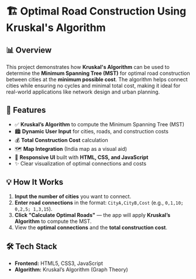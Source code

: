 # 🏗️ Optimal Road Construction Using Kruskal's Algorithm

## 📊 Overview
This project demonstrates how **Kruskal's Algorithm** can be used to determine the **Minimum Spanning Tree (MST)** for optimal road construction between cities at the **minimum possible cost**. The algorithm helps connect cities while ensuring no cycles and minimal total cost, making it ideal for real-world applications like network design and urban planning.

## 🌟 Features
- ✅ **Kruskal’s Algorithm** to compute the Minimum Spanning Tree (MST)
- 🏙️ **Dynamic User Input** for cities, roads, and construction costs
- 💰 **Total Construction Cost** calculation
- 🗺️ **Map Integration** (India map as a visual aid)
- 📱 **Responsive UI** built with **HTML, CSS, and JavaScript**
- ✨ Clear visualization of optimal connections and costs

## 💡 How It Works
1. **Input the number of cities** you want to connect.
2. **Enter road connections** in the format: `CityA,CityB,Cost` (e.g., `0,1,10; 0,2,5; 1,3,15`).
3. **Click "Calculate Optimal Roads"** — the app will apply **Kruskal’s Algorithm** to compute the MST.
4. View the **optimal connections** and the **total construction cost**.


## 🛠️ Tech Stack
- **Frontend:** HTML5, CSS3, JavaScript
- **Algorithm:** Kruskal’s Algorithm (Graph Theory)


